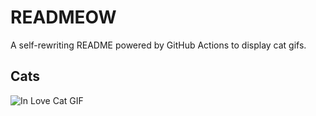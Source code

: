 # READMEOW

A self-rewriting README powered by GitHub Actions to display cat gifs.

## Cats

![In Love Cat GIF](https://media1.giphy.com/media/MDJ9IbxxvDUQM/200.gif?cid=9acd02daz7mhiepl9udb16f4wyxbq6skr98823yrx24pjuu5&ep=v1_gifs_search&rid=200.gif&ct=g)
